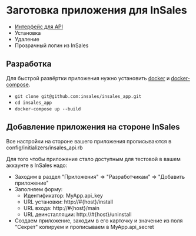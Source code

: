 Заготовка приложения для InSales
================================

* [Интерфейс для API](https://github.com/insales/insales_api)
* Установка
* Удаление
* Прозрачный логин из InSales

Разработка
----------------------

Для быстрой развёртки приложения нужно установить [docker](https://www.docker.com/community-edition) и [docker-compose](https://docs.docker.com/compose/install/).

* `git clone git@github.com:insales/insales_app.git`
* `cd insales_app`
* `docker-compose up --build`


Добавление приложения на стороне InSales
-----------------------------------------

Все настройки на стороне вашего приложения прописываются в
config/initializers/insales_api.rb

Для того чтобы приложение стало доступным для тестовой
в вашем аккаунте в InSales надо:

* Заходим в раздел "Приложения" => "Разработчикам" => "Добавить приложение"
* Заполняем форму:
  * Идентификатор:    MyApp.api_key
  * URL установки:    http://#{host}/install
  * URL входа:        http://#{host}/main
  * URL деинсталляции: http://#{host}/uninstall
* Создаем приложение, заходим в его карточку и значение из поля "Секрет" копируем и прописываем в MyApp.api_secret
